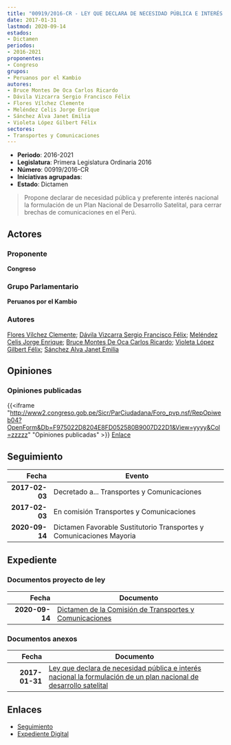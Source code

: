 ```yaml
---
title: "00919/2016-CR - LEY QUE DECLARA DE NECESIDAD PÚBLICA E INTERÉS NACIONAL LA FORMULACIÓN DE UN PLAN NACIONAL DE DESARROLLO SATELITAL"
date: 2017-01-31
lastmod: 2020-09-14
estados:
- Dictamen
periodos:
- 2016-2021
proponentes:
- Congreso
grupos:
- Peruanos por el Kambio
autores:
- Bruce Montes De Oca Carlos Ricardo
- Dávila Vizcarra Sergio Francisco Félix
- Flores Vílchez Clemente
- Meléndez Celis Jorge Enrique
- Sánchez Alva Janet Emilia
- Violeta López Gilbert Félix
sectores:
- Transportes y Comunicaciones
---
```

- **Periodo**: 2016-2021
- **Legislatura**: Primera Legislatura Ordinaria 2016
- **Número**: 00919/2016-CR
- **Iniciativas agrupadas**: 
- **Estado**: Dictamen

> Propone declarar de necesidad pública y preferente interés nacional la formulación de un Plan Nacional de Desarrollo Satelital, para cerrar brechas de comunicaciones en el Perú.


## Actores

### Proponente

**Congreso**

### Grupo Parlamentario

**Peruanos por el Kambio**

### Autores

[Flores Vílchez Clemente](mailto:mailto:cflores@congreso.gob.pe); [Dávila Vizcarra Sergio Francisco Félix](mailto:mailto:sdavila@congreso.gob.pe); [Meléndez Celis Jorge Enrique](mailto:mailto:jmelendez@congreso.gob.pe); [Bruce Montes De Oca Carlos Ricardo](mailto:mailto:cbruce@congreso.gob.pe); [Violeta López Gilbert Félix](mailto:mailto:gvioleta@congreso.gob.pe); [Sánchez Alva Janet Emilia](mailto:mailto:jsancheza@congreso.gob.pe)

## Opiniones

### Opiniones publicadas

{{<iframe "http://www2.congreso.gob.pe/Sicr/ParCiudadana/Foro_pvp.nsf/RepOpiweb04?OpenForm&Db=F975022D8204E8FD052580B9007D22D1&View=yyyy&Col=zzzzz" "Opiniones publicadas" >}}
[Enlace](http://www2.congreso.gob.pe/Sicr/ParCiudadana/Foro_pvp.nsf/RepOpiweb04?OpenForm&Db=F975022D8204E8FD052580B9007D22D1&View=yyyy&Col=zzzzz)


## Seguimiento

| Fecha | Evento |
|------:|--------|
| **2017-02-03** | Decretado a... Transportes y Comunicaciones |
| **2017-02-03** | En comisión Transportes y Comunicaciones |
| **2020-09-14** | Dictamen Favorable Sustitutorio Transportes y Comunicaciones Mayoria |

## Expediente

### Documentos proyecto de ley

| Fecha | Documento |
|------:|-----------|
| **2020-09-14** | [Dictamen de la Comisión de Transportes y Comunicaciones](http://www.leyes.congreso.gob.pe/Documentos/2016_2021/Dictamenes/Proyectos_de_Ley/00919DC23MAY-20200914.pdf) |

### Documentos anexos

| Fecha | Documento |
|------:|-----------|
| **2017-01-31** | [Ley que declara de necesidad pública e interés nacional la formulación de un plan nacional de desarrollo satelital](http://www.leyes.congreso.gob.pe/Documentos/2016_2021/Proyectos_de_Ley_y_de_Resoluciones_Legislativas/PL0091920170131.pdf) |

## Enlaces

- [Seguimiento](http://www2.congreso.gob.pe/Sicr/TraDocEstProc/CLProLey2016.nsf/f7fff46988ca05b1052578e100829cc7/fdc09df28e33e00c052580b9007b4f5e?OpenDocument)
- [Expediente Digital](http://www2.congreso.gob.pe/Sicr/TraDocEstProc/Expvirt_2011.nsf/visbusqptramdoc1621/00919?opendocument)

